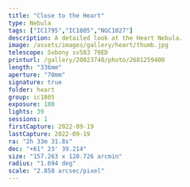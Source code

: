 ```yaml
---
title: "Close to the Heart"
type: Nebula
tags: ["IC1795","IC1805","NGC1027"]
description: A detailed look at the Heart Nebula.
image: /assets/images/gallery/heart/thumb.jpg
telescope: Svbony sv503 70ED
printurl: /gallery/20023740/photo/2681259400
length: "336mm"
aperture: "70mm"
signature: true
folder: heart
group: ic1805
exposure: 180
lights: 39
sessions: 1
firstCapture: 2022-09-19 
lastCapture: 2022-09-19
ra: "2h 33m 31.8s"
dec: "+61° 23' 39.214"
size: "157.263 x 128.726 arcmin"
radius: "1.694 deg"
scale: "2.858 arcsec/pixel"
---
```

